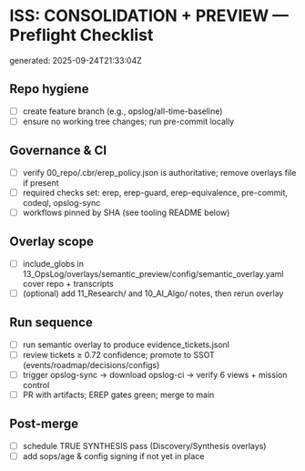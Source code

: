 # ISS: CONSOLIDATION + PREVIEW — Preflight Checklist
generated: 2025-09-24T21:33:04Z

## Repo hygiene
- [ ] create feature branch (e.g., opslog/all-time-baseline)
- [ ] ensure no working tree changes; run pre-commit locally

## Governance & CI
- [ ] verify 00_repo/.cbr/erep_policy.json is authoritative; remove overlays file if present
- [ ] required checks set: erep, erep-guard, erep-equivalence, pre-commit, codeql, opslog-sync
- [ ] workflows pinned by SHA (see tooling README below)

## Overlay scope
- [ ] include_globs in 13_OpsLog/overlays/semantic_preview/config/semantic_overlay.yaml cover repo + transcripts
- [ ] (optional) add 11_Research/ and 10_AI_Algo/ notes, then rerun overlay

## Run sequence
- [ ] run semantic overlay to produce evidence_tickets.jsonl
- [ ] review tickets ≥ 0.72 confidence; promote to SSOT (events/roadmap/decisions/configs)
- [ ] trigger opslog-sync → download opslog-ci → verify 6 views + mission control
- [ ] PR with artifacts; EREP gates green; merge to main

## Post-merge
- [ ] schedule TRUE SYNTHESIS pass (Discovery/Synthesis overlays)
- [ ] add sops/age & config signing if not yet in place
